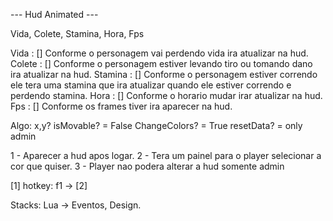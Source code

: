 --- Hud Animated ---

Vida, Colete, Stamina, Hora, Fps

Vida : [] Conforme o personagem vai perdendo vida ira atualizar na hud.
Colete : [] Conforme o personagem estiver levando tiro ou tomando dano ira atualizar na hud.
Stamina : [] Conforme o personagem estiver correndo ele tera uma stamina que ira atualizar quando ele estiver correndo e perdendo stamina.
Hora : [] Conforme o horario mudar irar atualizar na hud.
Fps : [] Conforme os frames tiver ira aparecer na hud.

Algo:
x,y? isMovable? = False ChangeColors? = True resetData? = only admin

1 - Aparecer a hud apos logar.
2 - Tera um painel para o player selecionar a cor que quiser.
3 - Player nao podera alterar a hud somente admin

[1] hotkey: f1 -> [2]

Stacks: Lua -> Eventos, Design.